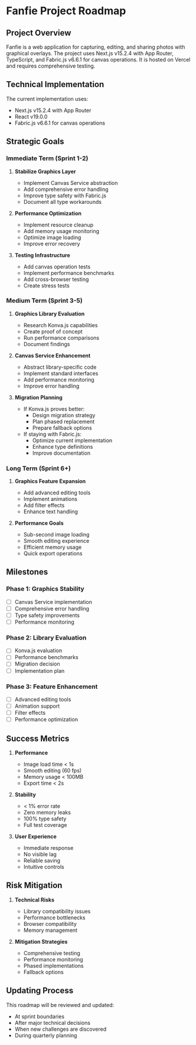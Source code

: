 # Fanfie Project Roadmap

## Project Overview
Fanfie is a web application for capturing, editing, and sharing photos with graphical overlays. The project uses Next.js v15.2.4 with App Router, TypeScript, and Fabric.js v6.6.1 for canvas operations. It is hosted on Vercel and requires comprehensive testing.

## Technical Implementation
The current implementation uses:
- Next.js v15.2.4 with App Router
- React v19.0.0
- Fabric.js v6.6.1 for canvas operations

## Strategic Goals

### Immediate Term (Sprint 1-2)
1. **Stabilize Graphics Layer**
   - Implement Canvas Service abstraction
   - Add comprehensive error handling
   - Improve type safety with Fabric.js
   - Document all type workarounds

2. **Performance Optimization**
   - Implement resource cleanup
   - Add memory usage monitoring
   - Optimize image loading
   - Improve error recovery

3. **Testing Infrastructure**
   - Add canvas operation tests
   - Implement performance benchmarks
   - Add cross-browser testing
   - Create stress tests

### Medium Term (Sprint 3-5)
1. **Graphics Library Evaluation**
   - Research Konva.js capabilities
   - Create proof of concept
   - Run performance comparisons
   - Document findings

2. **Canvas Service Enhancement**
   - Abstract library-specific code
   - Implement standard interfaces
   - Add performance monitoring
   - Improve error handling

3. **Migration Planning**
   - If Konva.js proves better:
     * Design migration strategy
     * Plan phased replacement
     * Prepare fallback options
   - If staying with Fabric.js:
     * Optimize current implementation
     * Enhance type definitions
     * Improve documentation

### Long Term (Sprint 6+)
1. **Graphics Feature Expansion**
   - Add advanced editing tools
   - Implement animations
   - Add filter effects
   - Enhance text handling

2. **Performance Goals**
   - Sub-second image loading
   - Smooth editing experience
   - Efficient memory usage
   - Quick export operations

## Milestones

### Phase 1: Graphics Stability
- [ ] Canvas Service implementation
- [ ] Comprehensive error handling
- [ ] Type safety improvements
- [ ] Performance monitoring

### Phase 2: Library Evaluation
- [ ] Konva.js evaluation
- [ ] Performance benchmarks
- [ ] Migration decision
- [ ] Implementation plan

### Phase 3: Feature Enhancement
- [ ] Advanced editing tools
- [ ] Animation support
- [ ] Filter effects
- [ ] Performance optimization

## Success Metrics
1. **Performance**
   - Image load time < 1s
   - Smooth editing (60 fps)
   - Memory usage < 100MB
   - Export time < 2s

2. **Stability**
   - < 1% error rate
   - Zero memory leaks
   - 100% type safety
   - Full test coverage

3. **User Experience**
   - Immediate response
   - No visible lag
   - Reliable saving
   - Intuitive controls

## Risk Mitigation
1. **Technical Risks**
   - Library compatibility issues
   - Performance bottlenecks
   - Browser compatibility
   - Memory management

2. **Mitigation Strategies**
   - Comprehensive testing
   - Performance monitoring
   - Phased implementations
   - Fallback options

## Updating Process
This roadmap will be reviewed and updated:
- At sprint boundaries
- After major technical decisions
- When new challenges are discovered
- During quarterly planning
